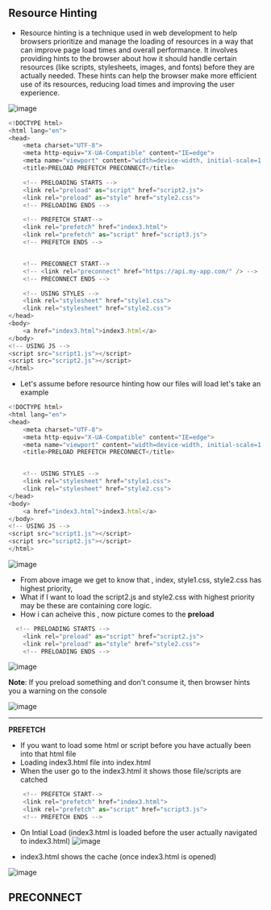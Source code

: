 

## Resource Hinting

- Resource hinting is a technique used in web development to help browsers prioritize and manage the loading of resources in a way that can improve page load times and overall performance. It involves providing hints to the browser about how it should handle certain resources (like scripts, stylesheets, images, and fonts) before they are actually needed. These hints can help the browser make more efficient use of its resources, reducing load times and improving the user experience.


![image](https://github.com/venkatdas/Interview_prep/assets/43024084/718cdc40-fa95-48c1-b370-59b5f0a5eb90)




```js
<!DOCTYPE html>
<html lang="en">
<head>
    <meta charset="UTF-8">
    <meta http-equiv="X-UA-Compatible" content="IE=edge">
    <meta name="viewport" content="width=device-width, initial-scale=1.0">
    <title>PRELOAD PREFETCH PRECONNECT</title>

    <!-- PRELOADING STARTS -->
    <link rel="preload" as="script" href="script2.js">
    <link rel="preload" as="style" href="style2.css">
    <!-- PRELOADING ENDS -->

    <!-- PREFETCH START-->
    <link rel="prefetch" href="index3.html">
    <link rel="prefetch" as="script" href="script3.js">
    <!-- PREFETCH ENDS -->


    <!-- PRECONNECT START-->
    <!-- <link rel="preconnect" href="https://api.my-app.com/" /> -->
    <!-- PRECONNECT ENDS -->

    <!-- USING STYLES -->
    <link rel="stylesheet" href="style1.css">
    <link rel="stylesheet" href="style2.css">
</head>
<body>
    <a href="index3.html">index3.html</a>
</body>
<!-- USING JS -->
<script src="script1.js"></script>
<script src="script2.js"></script>
</html>
```

- Let's assume before resource hinting how our files will load let's take an example

```js
<!DOCTYPE html>
<html lang="en">
<head>
    <meta charset="UTF-8">
    <meta http-equiv="X-UA-Compatible" content="IE=edge">
    <meta name="viewport" content="width=device-width, initial-scale=1.0">
    <title>PRELOAD PREFETCH PRECONNECT</title>


    <!-- USING STYLES -->
    <link rel="stylesheet" href="style1.css">
    <link rel="stylesheet" href="style2.css">
</head>
<body>
    <a href="index3.html">index3.html</a>
</body>
<!-- USING JS -->
<script src="script1.js"></script>
<script src="script2.js"></script>
</html>
```



![image](https://github.com/venkatdas/Interview_prep/assets/43024084/b183795d-64b5-4c8f-8934-cbf87a4cbbc2)

- From above image we get to know that , index, style1.css, style2.css has highest priority,
- What if I want to load the script2.js and style2.css with highest priority may be these are containing core logic.
- How i can acheive this , now picture comes to the **preload**


```js
  <!-- PRELOADING STARTS -->
    <link rel="preload" as="script" href="script2.js">
    <link rel="preload" as="style" href="style2.css">
    <!-- PRELOADING ENDS -->
```

![image](https://github.com/venkatdas/Interview_prep/assets/43024084/55d67fe2-3b1e-4258-81a8-a13249f267ba)



**Note**: If you preload something and don't consume it, then browser hints you a warning on the console


![image](https://github.com/venkatdas/Interview_prep/assets/43024084/7df37f83-e9b2-475e-987d-76d2cbeefe38)

_______________________

**PREFETCH**

- If you want to load some html or script before you have actually been into that html file
- Loading index3.html file into index.html
- When the user go to the index3.html it shows those file/scripts are catched

```js
    <!-- PREFETCH START-->
    <link rel="prefetch" href="index3.html">
    <link rel="prefetch" as="script" href="script3.js">
    <!-- PREFETCH ENDS -->
```

- On Intial Load (index3.html is loaded before the user actually navigated to index3.html)
![image](https://github.com/venkatdas/Interview_prep/assets/43024084/a16e5489-ece9-456e-ac35-f19ae16561a1)

- index3.html shows the cache (once index3.html is opened)

![image](https://github.com/venkatdas/Interview_prep/assets/43024084/f1e1b6b4-2a43-4e37-83e1-3ddce4775edb)


## PRECONNECT



